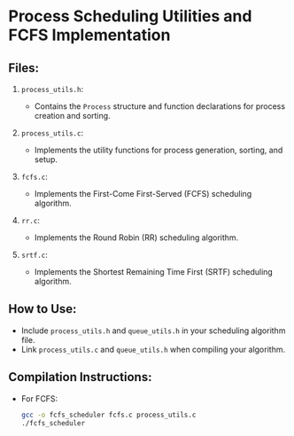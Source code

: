 # Process Scheduling Utilities and FCFS Implementation

## Files:
1. `process_utils.h`:
   - Contains the `Process` structure and function declarations for process creation and sorting.

2. `process_utils.c`:
   - Implements the utility functions for process generation, sorting, and setup.

3. `fcfs.c`:
   - Implements the First-Come First-Served (FCFS) scheduling algorithm.

4. `rr.c`:
   - Implements the Round Robin (RR) scheduling algorithm.
  
5. `srtf.c`:
   - Implements the Shortest Remaining Time First (SRTF) scheduling algorithm.

## How to Use:
- Include `process_utils.h` and `queue_utils.h` in your scheduling algorithm file.
- Link `process_utils.c` and `queue_utils.h` when compiling your algorithm.

## Compilation Instructions:
- For FCFS:
  ```bash
  gcc -o fcfs_scheduler fcfs.c process_utils.c
  ./fcfs_scheduler
